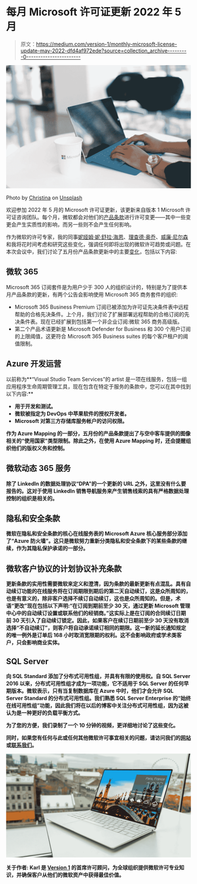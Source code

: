 # 每月 Microsoft 许可证更新 2022 年 5 月

> 原文：<https://medium.com/version-1/monthly-microsoft-license-update-may-2022-dfd4af972ede?source=collection_archive---------0----------------------->

![](img/aac11ec70e8454532fdbe10f81042175.png)

Photo by [Christina](https://unsplash.com/@wocintechchat) on [Unsplash](https://unsplash.com/)

欢迎参加 2022 年 5 月的 Microsoft 许可证更新，该更新来自版本 1 Microsoft 许可证咨询团队。每个月，微软都会对他们的[产品条款](https://www.microsoft.com/licensing/terms/welcome/welcomepage)进行许可变更——其中一些变更会产生实质性的影响，而另一些则不会产生任何影响。

作为微软的许可专家，我的同事[妮娅姆·妮·舒拉·海恩](https://www.linkedin.com/in/niamh-n%C3%AD-sh%C3%BAilleabh%C3%A1in-64123533/)、[理查德·奥乔](/@richard.ojo)、[威廉·尼尔森](https://williamjdnelson.medium.com/)和我将花时间考虑和研究这些变化，强调任何即将出现的微软许可趋势或问题。在本次会议中，我们讨论了五月份产品条款更新中的主要[变化](https://www.microsoft.com/licensing/terms/product/changes/all)，包括以下内容:

## **微软 365**

Microsoft 365 订阅套件是为用户少于 300 人的组织设计的，特别是为了提供本月产品条款的更新，有两个公告会影响使用 Microsoft 365 商务套件的组织:

*   Microsoft 365 Business Premium 订阅已被添加为许可证先决条件表中远程帮助的合格先决条件。上个月，我们讨论了扩展部署远程帮助的合格订阅的先决条件表。现在已经扩展到包括第一个非企业订阅:微软 365 商务高级版。
*   第二个产品术语更新是 Microsoft Defender for Business 和 300 个用户订阅的上限阈值，这更符合 Microsoft 365 Business suites 的每个客户租户的阈值限制。

## **Azure 开发运营**

以前称为**“Visual Studio Team Services”的 artist 是一项在线服务，包括一组应用程序生命周期管理工具，现在包含在特定于服务的条款中，您可以在其中找到以下内容:**

*   **用于开发和测试。**
*   **微软被指定为 DevOps 中苹果软件的授权开发者。**
*   **Microsoft 对第三方存储库服务帐户的访问权限。**

**作为 Azure Mapping 的一部分，五月份的产品条款提出了与空中客车提供的图像相关的“使用国家”类型限制。除此之外，在使用 Azure Mapping 时，还会提醒组织他们的版权义务和控制。**

## ****微软动态 365 服务****

**除了 LinkedIn 的数据处理协议“DPA”的一个更新的 URL 之外，这里没有什么要报告的。这对于使用 LinkedIn 销售导航服务来产生销售线索的具有严格数据处理控制的组织是相关的。**

## ****隐私和安全条款****

**微软在隐私和安全条款的核心在线服务表的 Microsoft Azure 核心服务部分添加了“Azure 防火墙”。这只是微软努力重新分类隐私和安全条款下的某些条款的继续，作为其隐私保护承诺的一部分。**

## ****微软客户协议的计划协议补充条款****

**更新条款的实用性需要微软来定义和澄清，因为条款的最新更新有点混乱。具有自动续订功能的在线服务将在订阅期限到期后的第二天自动续订，这是众所周知的，也是有意义的，除非客户选择不续订自动续订，这也是众所周知的。但是，术语“更改”现在包括以下声明:“在订阅到期前至少 30 天，通过更新 Microsoft 管理中心中的自动续订设置或联系他们的经销商。”这实际上是在订阅的合同续订日期前 30 天引入了自动续订锁定。因此，如果客户在续订日期前至少 30 天没有取消选择“不自动续订”，则客户将自动承诺续订相同的期限。这一新的延长通知规定的唯一例外是订单后 168 小时取消宽限期的权利。这不会影响政府或学术类客户，只会影响商业实体。**

## ****SQL Server****

**向 SQL Standard 添加了分布式可用性组，并具有有限的使用权。自 SQL Server 2016 以来，分布式可用性组才成为一项功能，它不适用于 SQL Server 的任何早期版本。微软表示，只有当复制数据库在 Azure 中时，他们才会允许 SQL Server Standard 的分布式可用性组。我们熟悉 SQL Server Enterprise 的“始终在线可用性组”功能，因此我们将在以后的博客中关注分布式可用性组，因为这被认为是一种更好的负载平衡方式。**

**为了您的方便，我们录制了一个 10 分钟的视频，更详细地讨论了这些变化。**

**同时，如果您有任何与此或任何其他微软许可事宜相关的问题，请访问我们的[网站](https://www.version1.com/it-service/software-asset-management/)或[联系我们](https://www.version1.com/contact/)。**

**![](img/f3e48a878f4fb123dd2214981306b063.png)**

****关于作者:** Karl 是 [Version 1](https://www.version1.com/it-service/software-asset-management/) 的首席许可顾问，为全球组织提供微软许可专业知识，并确保客户从他们的微软资产中获得最佳价值。**